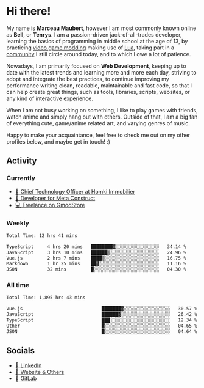 # Hi there!

My name is **Marceau Maubert**, however I am most commonly known online as **Bell**, or **Tenrys**. I am a passion-driven jack-of-all-trades developer, learning the basics of programming in middle school at the age of 13, by practicing [video game modding](https://garrysmod.com) making use of [Lua](https://lua.org), taking part in a [community](https://metastruct.net) I still circle around today, and to which I owe a lot of patience.

Nowadays, I am primarily focused on **Web Development**, keeping up to date with the latest trends and learning more and more each day, striving to adopt  and integrate the best practices, to continue improving my performance writing clean, readable, maintainable and fast code, so that I can help create great things, such as tools, libraries, scripts, websites, or any kind of interactive experience.

When I am not busy working on something, I like to play games with friends, watch anime and simply hang out with others. Outside of that, I am a big fan of everything cute, game/anime related art, and varying genres of music.

Happy to make your acquaintance, feel free to check me out on my other profiles below, and maybe get in touch! :)

## Activity

### Currently

- [🏢 Chief Technology Officer at Homki Immobilier](https://homki-immobilier.com)
- [🎈 Developer for Meta Construct](https://metastruct.net)
- [💻 Freelance on GmodStore](https://www.gmodstore.com/users/Tenrys)

### Weekly
<!--START_SECTION:wakaWeekly-->

```txt
Total Time: 12 hrs 41 mins

TypeScript     4 hrs 20 mins   ████████▓░░░░░░░░░░░░░░░░   34.14 %
JavaScript     3 hrs 10 mins   ██████▒░░░░░░░░░░░░░░░░░░   24.96 %
Vue.js         2 hrs 7 mins    ████▒░░░░░░░░░░░░░░░░░░░░   16.75 %
Markdown       1 hr 25 mins    ██▓░░░░░░░░░░░░░░░░░░░░░░   11.16 %
JSON           32 mins         █░░░░░░░░░░░░░░░░░░░░░░░░   04.30 %
```

<!--END_SECTION:wakaWeekly-->

### All time
<!--START_SECTION:wakaTotal-->

```txt
Total Time: 1,895 hrs 43 mins

Vue.js                             ███████▓░░░░░░░░░░░░░░░░░   30.57 %
JavaScript                         ██████▓░░░░░░░░░░░░░░░░░░   26.42 %
TypeScript                         ███░░░░░░░░░░░░░░░░░░░░░░   12.34 %
Other                              █░░░░░░░░░░░░░░░░░░░░░░░░   04.65 %
JSON                               █░░░░░░░░░░░░░░░░░░░░░░░░   04.64 %
```

<!--END_SECTION:wakaTotal-->

## Socials

- [👔 LinkedIn](https://www.linkedin.com/in/marceau-maubert)
- [🔗 Website & Others](https://bell.moe)
- [🦊 GitLab](https://gitlab.com/Tenrys)
